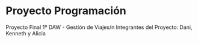 # Proyecto Programación
Proyecto Final 1º DAW - Gestión de Viajes/n
Integrantes del Proyecto: Dani, Kenneth y Alicia
